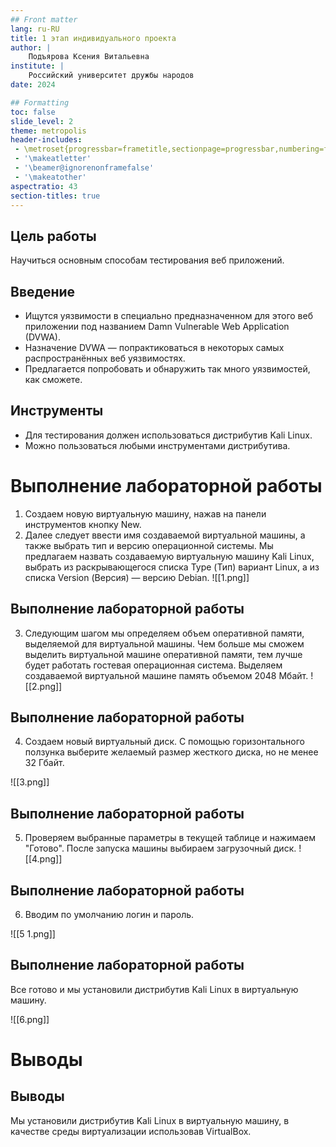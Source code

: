 ```yaml
---
## Front matter
lang: ru-RU
title: 1 этап индивидуального проекта
author: |
	Подъярова Ксения Витальевна
institute: |
	Российский университет дружбы народов
date: 2024

## Formatting
toc: false
slide_level: 2
theme: metropolis
header-includes: 
 - \metroset{progressbar=frametitle,sectionpage=progressbar,numbering=fraction}
 - '\makeatletter'
 - '\beamer@ignorenonframefalse'
 - '\makeatother'
aspectratio: 43
section-titles: true
---
```


## Цель работы

Научиться основным способам тестирования веб приложений.

## Введение
- Ищутся уязвимости в специально предназначенном для этого веб приложении под названием Damn Vulnerable Web Application (DVWA).
- Назначение DVWA — попрактиковаться в некоторых самых распространённых веб уязвимостях.
- Предлагается попробовать и обнаружить так много уязвимостей, как сможете.

## Инструменты
- Для тестирования должен использоваться дистрибутив Kali Linux.
- Можно пользоваться любыми инструментами дистрибутива.

# Выполнение лабораторной работы

1. Создаем новую виртуальную машину, нажав на панели инструментов кнопку New.
2. Далее следует ввести имя создаваемой виртуальной машины, а также выбрать тип и версию операционной системы. Мы предлагаем назвать создаваемую виртуальную машину Kali Linux, выбрать из раскрывающегося списка Type (Тип) вариант Linux, а из списка Version (Версия) — версию Debian. 
![[1.png]]
## Выполнение лабораторной работы

3. Следующим шагом мы определяем объем оперативной памяти, выделяемой для виртуальной машины. Чем больше мы сможем выделить виртуальной машине оперативной памяти, тем лучше будет работать гостевая операционная система. Выделяем создаваемой виртуальной машине память объемом 2048 Мбайт.
![[2.png]]

## Выполнение лабораторной работы

4. Создаем новый виртуальный диск. С помощью горизонтального ползунка выберите желаемый размер жесткого диска, но не менее 32 Гбайт.

![[3.png]]

## Выполнение лабораторной работы

5. Проверяем выбранные параметры в текущей таблице и нажимаем "Готово". После запуска машины выбираем загрузочный диск.
![[4.png]]
## Выполнение лабораторной работы

6. Вводим по умолчанию логин и пароль.

![[5 1.png]]

## Выполнение лабораторной работы

Все готово и мы установили дистрибутив Kali Linux в виртуальную машину.

![[6.png]]

# Выводы

## Выводы

Мы установили дистрибутив Kali Linux в виртуальную машину, в качестве среды виртуализации использовав VirtualBox.